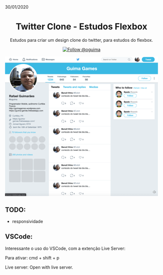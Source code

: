 30/01/2020
<h1 align="center">Twitter Clone - Estudos Flexbox</h1>

<p align="center">
Estudos para criar um design clone do twitter, para estudos do flexbox.
</p>

<p align="center">
    <a href="https://twitter.com/intent/follow?screen_name=oguima">
        <img src="https://img.shields.io/twitter/url?label=Oguima&style=social&url=http%3A%2F%2Ftwitter.com%2Foguima" alt="Follow @oguima" />
    </a>
</p>

![Hero Image with Logo](./.github/sc01.png)

## TODO:
- responsividade

## VSCode: 
Interessante o uso do VSCode, com a extenção Live Server:

Para ativar:
cmd + shift + p

Live server: Open with live server.
